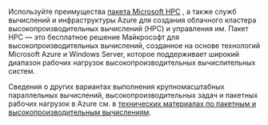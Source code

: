 Используйте преимущества [пакета Microsoft HPC](https://technet.microsoft.com/library/jj899572.aspx) , а также служб вычислений и инфраструктуры Azure для создания облачного кластера высокопроизводительных вычислений (HPC) и управления им. Пакет HPC — это бесплатное решение Майкрософт для высокопроизводительных вычислений, созданное на основе технологий Microsoft Azure и Windows Server, которое поддерживает широкий диапазон рабочих нагрузок высокопроизводительных вычислительных систем.

Сведения о других вариантах выполнения крупномасштабных параллельных вычислений, высокопроизводительных задач и пакетных рабочих нагрузок в Azure см. в [технических материалах по пакетным и высокопроизводительным вычислениям](../articles/batch/big-compute-resources.md).

